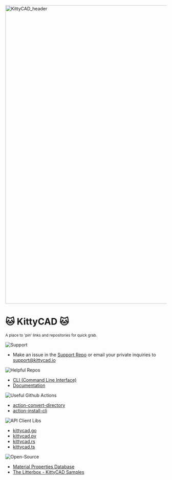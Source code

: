 <img width="933" alt="KittyCAD_header" src="https://user-images.githubusercontent.com/19377312/185000988-28372052-5fd4-468e-aba7-bd23b3e50140.png">

# :cat: KittyCAD :cat:

<sub>A place to 'pin' links and repositories for quick grab.</sub>

<img src="https://img.shields.io/badge/Support-cyan" alt="Support">

- Make an issue in the [Support Repo](https://github.com/KittyCAD/support) or email your private inquiries to [support@kittycad.io](mailto:support@kittycad.io)

<img src="https://img.shields.io/badge/helpful--repos-ff1177" alt="Helpful Repos">

- [CLI (Command Line Interface)](https://github.com/KittyCAD/cli)
- [Documentation](https://github.com/KittyCAD/documentation)
<!-- - [Litterbox - Sample Scripts](https://github.com/KittyCAD/litterbox) -->

<img src="https://img.shields.io/badge/github--actions-ffff00" alt="Useful Github Actions">

<!-- start-autogen-list tag=github-action -->
- [action-convert-directory](https://github.com/KittyCAD/action-convert-directory)
- [action-install-cli](https://github.com/KittyCAD/action-install-cli)
<!-- end-autogen-list -->

<img src="https://img.shields.io/badge/api--client--libs-33ff77" alt="API Client Libs">

<!-- start-autogen-list tag=api-client -->
- [kittycad.go](https://github.com/KittyCAD/kittycad.go)
- [kittycad.py](https://github.com/KittyCAD/kittycad.py)
- [kittycad.rs](https://github.com/KittyCAD/kittycad.rs)
- [kittycad.ts](https://github.com/KittyCAD/kittycad.ts)
<!-- end-autogen-list -->

<img src="https://img.shields.io/badge/tools--and--databases-violet" alt="Open-Source">

- [Material Properties Database](https://github.com/KittyCAD/material-properties)
- [The Litterbox - KittyCAD Samples](https://github.com/KittyCAD/litterbox)
